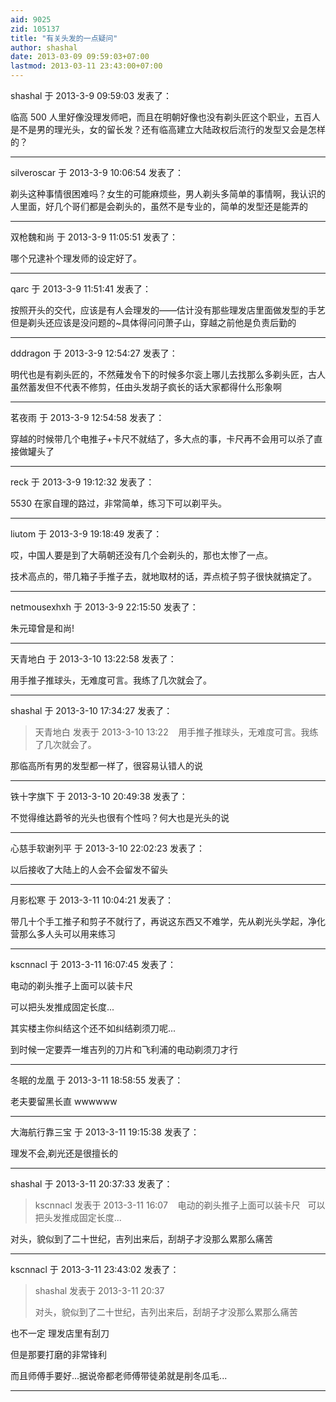 ```yaml
---
aid: 9025
zid: 105137
title: "有关头发的一点疑问"
author: shashal
date: 2013-03-09 09:59:03+07:00
lastmod: 2013-03-11 23:43:00+07:00
---
```


shashal 于 2013-3-9 09:59:03 发表了：

临高 500 人里好像没理发师吧，而且在明朝好像也没有剃头匠这个职业，五百人是不是男的理光头，女的留长发？还有临高建立大陆政权后流行的发型又会是怎样的？

---

silveroscar 于 2013-3-9 10:06:54 发表了：

剃头这种事情很困难吗？女生的可能麻烦些，男人剃头多简单的事情啊，我认识的人里面，好几个哥们都是会剃头的，虽然不是专业的，简单的发型还是能弄的

---

双枪魏和尚 于 2013-3-9 11:05:51 发表了：

哪个兄逮补个理发师的设定好了。

---

qarc 于 2013-3-9 11:51:41 发表了：

按照开头的交代，应该是有人会理发的——估计没有那些理发店里面做发型的手艺但是剃头还应该是没问题的~具体得问问萧子山，穿越之前他是负责后勤的

---

dddragon 于 2013-3-9 12:54:27 发表了：

明代也是有剃头匠的，不然薙发令下的时候多尔衮上哪儿去找那么多剃头匠，古人虽然蓄发但不代表不修剪，任由头发胡子疯长的话大家都得什么形象啊

---

茗夜雨 于 2013-3-9 12:54:58 发表了：

穿越的时候带几个电推子+卡尺不就结了，多大点的事，卡尺再不会用可以杀了直接做罐头了

---

reck 于 2013-3-9 19:12:32 发表了：

5530 在家自理的路过，非常简单，练习下可以剃平头。

---

liutom 于 2013-3-9 19:18:49 发表了：

哎，中国人要是到了大萌朝还没有几个会剃头的，那也太惨了一点。

技术高点的，带几箱子手推子去，就地取材的话，弄点梳子剪子很快就搞定了。

---

netmousexhxh 于 2013-3-9 22:15:50 发表了：

朱元璋曾是和尚!

---

天青地白 于 2013-3-10 13:22:58 发表了：

用手推子推球头，无难度可言。我练了几次就会了。

---

shashal 于 2013-3-10 17:34:27 发表了：

> 天青地白 发表于 2013-3-10 13:22
> &nbsp;&nbsp;
> 用手推子推球头，无难度可言。我练了几次就会了。

那临高所有男的发型都一样了，很容易认错人的说

---

铁十字旗下 于 2013-3-10 20:49:38 发表了：

不觉得维达爵爷的光头也很有个性吗？何大也是光头的说

---

心慈手软谢列平 于 2013-3-10 22:02:23 发表了：

以后接收了大陆上的人会不会留发不留头

---

月影松寒 于 2013-3-11 10:04:21 发表了：

带几十个手工推子和剪子不就行了，再说这东西又不难学，先从剃光头学起，净化营那么多人头可以用来练习

---

kscnnacl 于 2013-3-11 16:07:45 发表了：

电动的剃头推子上面可以装卡尺

可以把头发推成固定长度...

其实楼主你纠结这个还不如纠结剃须刀呢...

到时候一定要弄一堆吉列的刀片和飞利浦的电动剃须刀才行

---

冬眠的龙凰 于 2013-3-11 18:58:55 发表了：

老夫要留黑长直 wwwwww

---

大海航行靠三宝 于 2013-3-11 19:15:38 发表了：

理发不会,剃光还是很擅长的

---

shashal 于 2013-3-11 20:37:33 发表了：

> kscnnacl 发表于 2013-3-11 16:07
> &nbsp;&nbsp;
> 电动的剃头推子上面可以装卡尺&nbsp; &nbsp;可以把头发推成固定长度...

对头，貌似到了二十世纪，吉列出来后，刮胡子才没那么累那么痛苦

---

kscnnacl 于 2013-3-11 23:43:02 发表了：

> shashal 发表于 2013-3-11 20:37
>
> 对头，貌似到了二十世纪，吉列出来后，刮胡子才没那么累那么痛苦

也不一定 理发店里有刮刀

但是那要打磨的非常锋利

而且师傅手要好...据说帝都老师傅带徒弟就是削冬瓜毛...

---
